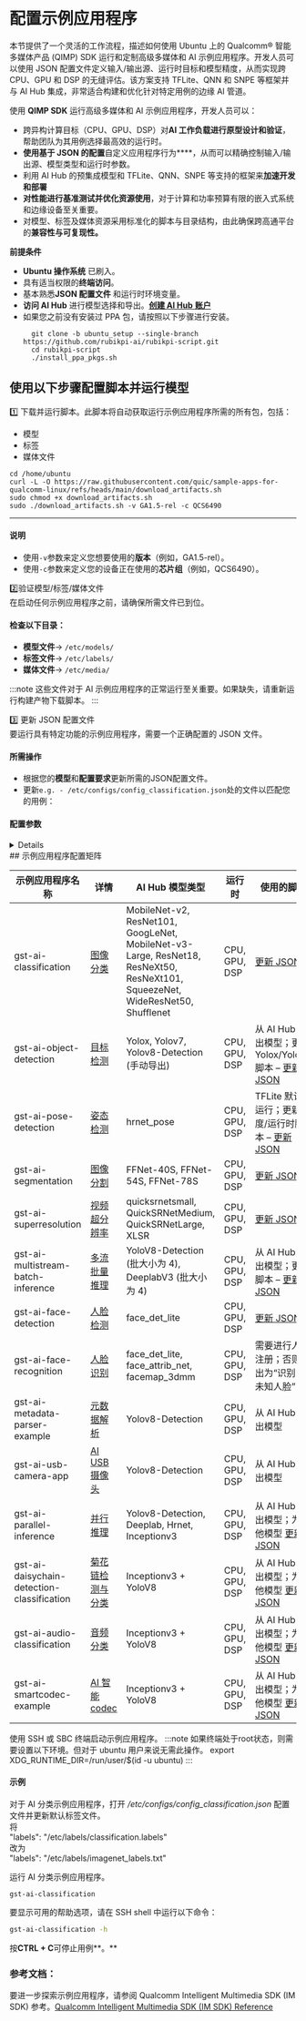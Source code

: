 # 配置示例应用程序

本节提供了一个灵活的工作流程，描述如何使用 Ubuntu 上的 Qualcomm® 智能多媒体产品 (QIMP) SDK 运行和定制高级多媒体和 AI 示例应用程序。开发人员可以使用 JSON 配置文件定义输入/输出源、运行时目标和模型精度，从而实现跨 CPU、GPU 和 DSP 的无缝评估。该方案支持 TFLite、QNN 和 SNPE 等框架并与 AI Hub 集成，非常适合构建和优化针对特定用例的边缘 AI 管道。

使用 **QIMP SDK** 运行高级多媒体和 AI 示例应用程序，开发人员可以：

- 跨异构计算目标（CPU、GPU、DSP）对**AI 工作负载进行原型设计和验证**，帮助团队为其用例选择最高效的运行时。
- **使用基于 JSON 的配置**自定义应用程序行为****，从而可以精确控制输入/输出源、模型类型和运行时参数。
- 利用 AI Hub 的预集成模型和 TFLite、QNN、SNPE 等支持的框架来**加速开发和部署**
- **对性能进行基准测试并优化资源使用**，对于计算和功率预算有限的嵌入式系统和边缘设备至关重要。
- 对模型、标签及媒体资源采用标准化的脚本与目录结构，由此确保跨高通平台的**兼容性与可复现性。**

**前提条件**

* **Ubuntu 操作系统** 已刷入。
* 具有适当权限的**终端访问**。
* 基本熟悉**JSON 配置文件** 和运行时环境变量。
* **访问 AI Hub** 进行模型选择和导出。[**创建 AI Hub** **账户**](https://aihub.qualcomm.com/)
* 如果您之前没有安装过 PPA 包，请按照以下步骤进行安装。
  ```shell
    git clone -b ubuntu_setup --single-branch https://github.com/rubikpi-ai/rubikpi-script.git 
    cd rubikpi-script  
    ./install_ppa_pkgs.sh 
  ```

## 使用以下步骤配置脚本并运行模型

1️⃣ 下载并运行脚本。此脚本将自动获取运行示例应用程序所需的所有包，包括：

- 模型
- 标签
- 媒体文件

```shell
cd /home/ubuntu 
curl -L -O https://raw.githubusercontent.com/quic/sample-apps-for-qualcomm-linux/refs/heads/main/download_artifacts.sh
sudo chmod +x download_artifacts.sh 
sudo ./download_artifacts.sh -v GA1.5-rel -c QCS6490
```

---


#### 说明

- 使用`-v`参数来定义您想要使用的**版本**（例如，GA1.5-rel）。
- 使用`-c`参数来定义您的设备正在使用的**芯片组**（例如，QCS6490）。

2️⃣验证模型/标签/媒体文件  
在启动任何示例应用程序之前，请确保所需文件已到位。

#### 检查以下目录：

- **模型文件**→  `/etc/models/`
- **标签文件**→  `/etc/labels/`
- **媒体文件**→  `/etc/media/`

:::note 
这些文件对于 AI 示例应用程序的正常运行至关重要。如果缺失，请重新运行构建产物下载脚本。
:::

3️⃣ 更新 JSON 配置文件  
要运行具有特定功能的示例应用程序，需要一个正确配置的 JSON 文件。

#### 所需操作

- 根据您的**模型**和**配置要求**更新所需的JSON配置文件。
- 更新`e.g. - /etc/configs/config_classification.json`处的文件以匹配您的用例：

#### 配置参数

<details>
Update your JSON config file with the following key parameters:
- **Input Source**  
  - Camera  
  - File (Filesrc)  
  - RTSP Stream  
- **Output Source**  
  - Waylandsink  
  - Filesink  
  - RTSP Stream  
- **Runtime Options**  
  - CPU  
  - GPU  
  - DSP  
- **Precision**  
  - INT8 / INT16  
  - W8A8 / W8A16  
  - FP32  
- **Model Type**  
  - Select from available models in **AI Hub**  
- **Labels**
  - Select the correct labels file 
</details>
## 示例应用程序配置矩阵

| 示例应用程序名称| 详情| AI Hub 模型类型| 运行时| 使用的脚本
|----------|----------|----------|----------|----------
| gst-ai-classification| [图像分类](https://docs.qualcomm.com/bundle/publicresource/topics/80-70020-50/gst-ai-classification.html)| MobileNet-v2, ResNet101, GoogLeNet, MobileNet-v3-Large, ResNet18, ResNeXt50, ResNeXt101, SqueezeNet, WideResNet50, Shufflenet| CPU, GPU, DSP| [更新 JSON](https://git.codelinaro.org/clo/le/platform/vendor/qcom-opensource/gst-plugins-qti-oss/-/blob/imsdk.lnx.2.0.0.r2-rel/gst-sample-apps/gst-ai-classification/config_classification.json?ref_type=heads)
| gst-ai-object-detection| [目标检测](https://docs.qualcomm.com/bundle/publicresource/topics/80-70020-50/gst-ai-object-detection.html)| Yolox, Yolov7, Yolov8-Detection (手动导出)| CPU, GPU, DSP| 从 AI Hub 导出模型；更新 Yolox/Yolov7 脚本 – [更新JSON](https://git.codelinaro.org/clo/le/platform/vendor/qcom-opensource/gst-plugins-qti-oss/-/blob/imsdk.lnx.2.0.0.r2-rel/gst-sample-apps/gst-ai-classification/config_classification.json?ref_type=heads)
| gst-ai-pose-detection| [姿态检测](https://docs.qualcomm.com/bundle/publicresource/topics/80-70020-50/gst-ai-pose-detection.html)| hrnet\_pose| CPU, GPU, DSP| TFLite 默认运行；更新精度/运行时脚本 – [更新 JSON](https://git.codelinaro.org/clo/le/platform/vendor/qcom-opensource/gst-plugins-qti-oss/-/blob/imsdk.lnx.2.0.0.r2-rel/gst-sample-apps/gst-ai-classification/config_classification.json?ref_type=heads)
| gst-ai-segmentation| [图像分割](https://docs.qualcomm.com/bundle/publicresource/topics/80-70020-50/gst-ai-segmentation.html)| FFNet-40S, FFNet-54S, FFNet-78S| CPU, GPU, DSP| [更新 JSON](https://git.codelinaro.org/clo/le/platform/vendor/qcom-opensource/gst-plugins-qti-oss/-/blob/imsdk.lnx.2.0.0.r2-rel/gst-sample-apps/gst-ai-classification/config_classification.json?ref_type=heads)
| gst-ai-superresolution| [视频超分辨率](https://docs.qualcomm.com/bundle/publicresource/topics/80-70020-50/video-super-resolution.html)| quicksrnetsmall, QuickSRNetMedium, QuickSRNetLarge, XLSR| CPU, GPU, DSP| [更新 JSON](https://git.codelinaro.org/clo/le/platform/vendor/qcom-opensource/gst-plugins-qti-oss/-/blob/imsdk.lnx.2.0.0.r2-rel/gst-sample-apps/gst-ai-classification/config_classification.json?ref_type=heads)
| gst-ai-multistream-batch-inference| [多流批量推理](https://docs.qualcomm.com/bundle/publicresource/topics/80-70020-50/multistream-batch-inference.html)| YoloV8-Detection (批大小为 4), DeeplabV3 (批大小为 4)| CPU, GPU, DSP| 从 AI Hub 导出模型；更新脚本 – [更新 JSON](https://git.codelinaro.org/clo/le/platform/vendor/qcom-opensource/gst-plugins-qti-oss/-/blob/imsdk.lnx.2.0.0.r2-rel/gst-sample-apps/gst-ai-classification/config_classification.json?ref_type=heads)
| gst-ai-face-detection| [人脸检测](https://docs.qualcomm.com/bundle/publicresource/topics/80-70020-50/gst-ai-face-detection.html)| face\_det\_lite| CPU, GPU, DSP| [更新 JSON](https://git.codelinaro.org/clo/le/platform/vendor/qcom-opensource/gst-plugins-qti-oss/-/blob/imsdk.lnx.2.0.0.r2-rel/gst-sample-apps/gst-ai-classification/config_classification.json?ref_type=heads)
| gst-ai-face-recognition| [人脸识别](https://docs.qualcomm.com/bundle/publicresource/topics/80-70020-50/gst-ai-face-recognition.html)| face\_det\_lite, face\_attrib\_net, facemap\_3dmm| CPU, GPU, DSP| 需要进行人脸注册；否则输出为“识别出未知人脸”
| gst-ai-metadata-parser-example| [元数据解析](https://docs.qualcomm.com/bundle/publicresource/topics/80-70020-50/gst-ai-metadata-parser.html)| Yolov8-Detection| CPU, GPU, DSP| 从 AI Hub 导出模型
| gst-ai-usb-camera-app| [AI USB 摄像头](https://docs.qualcomm.com/bundle/publicresource/topics/80-70020-50/gst-ai-metadata-parser.html)| Yolov8-Detection| CPU, GPU, DSP| 从 AI Hub 导出模型
| gst-ai-parallel-inference| [并行推理](https://docs.qualcomm.com/bundle/publicresource/topics/80-70020-50/gst-ai-parallel-inference.html)| Yolov8-Detection, Deeplab, Hrnet, Inceptionv3| CPU, GPU, DSP| 从 AI Hub 导出模型；为其他模型 [更新 JSON](https://git.codelinaro.org/clo/le/platform/vendor/qcom-opensource/gst-plugins-qti-oss/-/blob/imsdk.lnx.2.0.0.r2-rel/gst-sample-apps/gst-ai-classification/config_classification.json?ref_type=heads)
| gst-ai-daisychain-detection-classification| [菊花链检测与分类](https://docs.qualcomm.com/bundle/publicresource/topics/80-70020-50/daisy-chain-detection-and-classification.html)| Inceptionv3 + YoloV8| CPU, GPU, DSP| 从 AI Hub 导出模型；为其他模型 [更新 JSON](https://git.codelinaro.org/clo/le/platform/vendor/qcom-opensource/gst-plugins-qti-oss/-/blob/imsdk.lnx.2.0.0.r2-rel/gst-sample-apps/gst-ai-classification/config_classification.json?ref_type=heads)
| gst-ai-audio-classification| [音频分类](https://docs.qualcomm.com/bundle/publicresource/topics/80-70020-50/audio-classification.html)| Inceptionv3 + YoloV8| CPU, GPU, DSP| 从 AI Hub 导出模型；为其他模型 [更新 JSON](https://git.codelinaro.org/clo/le/platform/vendor/qcom-opensource/gst-plugins-qti-oss/-/blob/imsdk.lnx.2.0.0.r2-rel/gst-sample-apps/gst-ai-classification/config_classification.json?ref_type=heads)
| gst-ai-smartcodec-example| [AI 智能 codec](https://docs.qualcomm.com/bundle/publicresource/topics/80-70020-50/ai-smart-codec.html)| Inceptionv3 + YoloV8| CPU, GPU, DSP| 从 AI Hub 导出模型；为其他模型 [更新 JSON](https://git.codelinaro.org/clo/le/platform/vendor/qcom-opensource/gst-plugins-qti-oss/-/blob/imsdk.lnx.2.0.0.r2-rel/gst-sample-apps/gst-ai-classification/config_classification.json?ref_type=heads)

使用 SSH 或 SBC 终端启动示例应用程序。
:::note 
如果终端处于root状态，则需要设置以下环境。但对于 ubuntu 用户来说无需此操作。 export XDG\_RUNTIME\_DIR=/run/user/$(id -u ubuntu) 
:::

#### 示例

对于 AI 分类示例应用程序，打开 */etc/configs/config\_classification.json* 配置文件并更新默认标签文件。  
将  
"labels": "/etc/labels/classification.labels"  
改为  
"labels": "/etc/labels/imagenet\_labels.txt"

运行 AI 分类示例应用程序。

```shell
gst-ai-classification
```

要显示可用的帮助选项，请在 SSH shell 中运行以下命令：

```bash
gst-ai-classification -h
```

按**CTRL + C**可停止用例**。**

### 参考文档：

要进一步探索示例应用程序，请参阅 Qualcomm Intelligent Multimedia SDK (IM SDK) 参考。[Qualcomm Intelligent Multimedia SDK (IM SDK) Reference](https://docs.qualcomm.com/bundle/publicresource/topics/80-70020-50/example-applications.html)